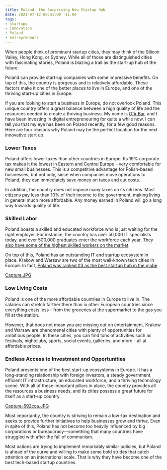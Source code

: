```yaml
---
title: Poland, the Surprising New Startup Hub
date: 2021-07-12 00:41:00 -11:00
tags:
- startups
- innovation
- Poland
- entrepreneurs
---
```


When people think of prominent startup cities, they may think of the Silicon Valley, Hong Kong, or Sydney. While all of those are distinguished cities with fascinating stories, Poland is blazing a trail as the start-up hub of the future. 

Poland can provide start-up companies with some impressive benefits. On top of this, the country is gorgeous and is relatively affordable. These factors make it one of the better places to live in Europe, and one of the thriving start-up cities in Europe.

If you are looking to start a business in Europe, do not overlook Poland. This unique country offers a great balance between a high quality of life and the resources needed to create a thriving business. My name is [Ofir Bar](https://www.google.com/url?q=https://ofireyalbar.medium.com/&sa=D&source=editors&ust=1626093758178000&usg=AOvVaw1Q9w4AwoZIRqPnh0zCx-va), and I have been investing in digital entrepreneuring for quite a while now. I can tell you that my eye has been on Poland recently, for a few good reasons. Here are four reasons why Poland may be the perfect location for the next innovative start up.

### Lower Taxes
Poland offers lower taxes than other countries in Europe. Its 19% corporate tax makes it the lowest in Eastern and Central Europe - very comfortable for new small businesses. This is a competitive advantage for Polish-based businesses, but not only, since when companies move operations to Poland, they can immediately save money on taxes and cut costs.

In addition, the country does not impose many taxes on its citizens. Most citizens pay less than 10% of their income to the government, making living in general much more affordable. Any money earned in Poland will go a long way towards quality of life. 

### Skilled Labor
Poland boasts a skilled and educated workforce who is just waiting for the right employer. For instance, the country has over 50,000 IT specialists today, and over 500,000 graduates enter the workforce each year. [They also have some of the highest skilled workers on the market](https://www.pentalog.com/blog/outsourcing-it-to-poland). 

On top of this, Poland has an outstanding IT and startup ecosystem in place. Krakow and Warsaw are two of the most well-known tech cities in Europe. In fact, [Poland was ranked #3 as the best startup hub in the globe](https://impactcee.com/2017/06/29/poland-ranked-third-best-startup-hub-globe-world-bank/).

[Capture.JPG](/uploads/Capture.JPG)

### Low Living Costs

Poland is one of the more affordable countries in Europe to live in. The salaries can stretch farther there than in other European countries since everything costs less - from the groceries at the supermarket to the gas you fill at the station.

However, that does not mean you are missing out on entertainment. Krakow and Warsaw are phenomenal cities with plenty of opportunities for ambitious people. In these cities, you can find tons of activities such as festivals, nightclubs, sports, social events, galleries, and more - all at affordable prices.

### Endless Access to Investment and Opportunities
Poland presents one of the best start-up ecosystems in Europe. It has a long-standing relationship with foreign investors, a steady government, efficient IT infrastructure, an educated workforce, and a thriving technology scene. With all of these important pillars in place, the country provides all the resources a business needs, and its cities possess a great future for itself as a start-up country.

[Capture-592cca.JPG](/uploads/Capture-592cca.JPG)

Most importantly, the country is striving to remain a low-tax destination and seeks to provide further initiatives to help businesses grow and thrive. Even in spite of this, Poland has not become too heavily influenced by big corporations or bureaucracy—something that many countries have struggled with after the fall of communism.
 
Most nations are trying to implement remarkably similar policies, but Poland is ahead of the curve and willing to make some bold strides that catch attention on an international scale. That is why they have become one of the best tech-based startup countries.




